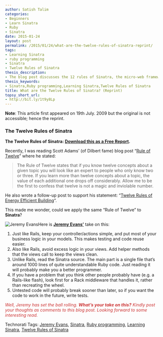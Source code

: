 ```yaml
---
author: Satish Talim
categories:
- Beginners
- Learn Sinatra
- Ruby
- Sinatra
date: 2015-01-24
layout: post
permalink: /2015/01/24/what-are-the-twelve-rules-of-sinatra-reprint/
tags:
- Learning Sinatra
- ruby programming
- Sinatra
- Twelve Rules of Sinatra
thesis_description:
- The blog post discusses the 12 rules of Sinatra, the micro-web framework.
thesis_keywords:
- Sinatra,Ruby programming,Learning Sinatra,Twelve Rules of Sinatra
title: What are the Twelve Rules of Sinatra? (Reprint)
topsy_short_url:
- http://bit.ly/1t9y8Lp
---
```


<div>
  <p>
    <b>Note</b>: This article first appeared on 19th July. 2009 but the original is not accessible; hence the reprint.
  </p>
  
  <h3>
    The Twelve Rules of Sinatra
  </h3>
  
  <p class="update center">
    <strong>The Twelve Rules of Sinatra: <a href="http://rubylearning.com/data/Sinatra12Rules.pdf">Download this as a Free Report</a>.</strong>
  </p>
  
  <p>
    Recently, I was reading Scott Adams&#8217; (of Dilbert fame) blog post &#8220;<a href="http://www.dilbert.com/blog/entry/rule_of_twelve">Rule of Twelve</a>&#8221; where he stated:
  </p>
  
  <blockquote>
    <p>
      The Rule of Twelve states that if you know twelve concepts about a given topic you will look like an expert to people who only know two or three. If you learn more than twelve concepts about a topic, the value of each additional one drops off considerably. Allow me to be the first to confess that twelve is not a magic and inviolable number.
    </p>
  </blockquote>
  
  <p>
    He also wrote a follow-up post to support his statement: &#8220;<a href="http://www.dilbert.com/blog/entry/twelve_rules_of_energy_efficient_building/">Twelve Rules of Energy Efficient Building</a>&#8220;.
  </p>
  
  <p>
    This made me wonder, could we apply the same &#8220;Rule of Twelve&#8221; to <strong>Sinatra</strong>?
  </p>
  
  <p class="block">
    <img class="alignright" title="Jeremy Evans" src="http://rubylearning.com/images/jeremy-125.jpg" alt="Jeremy Evans" />Here is <strong><a href="http://code.jeremyevans.net/">Jeremy Evans&#8217;</a></strong> take on this:
  </p>
  
  <ol>
    <li>
      Just like Rails, keep your controller/actions simple, and put most of your business logic in your models. This makes testing and code reuse easier.
    </li>
    <li>
      Also like Rails, avoid excess logic in your views. Add helper methods that the views call to keep the views clean.
    </li>
    <li>
      Unlike Rails, read the Sinatra source. The main part is a single file that&#8217;s around 1000 lines of quite understandable Ruby code. Just reading it will probably make you a better programmer.
    </li>
    <li>
      If you have a problem that you think other people probably have (e.g. a Rails-like flash), look first for a Rack middleware that handles it, rather than recreating the wheel.
    </li>
    <li>
      Untested code will probably break sooner than later, so if you want the code to work in the future, write tests.
    </li>
  </ol>
  
  <p>
    <span style="color:#CC3333;"><em>Well, Jeremy has set the ball rolling. <b>What&#8217;s your take on this?</b> Kindly post your thoughts as comments to this blog post. Looking forward to some interesting read.</em></span>
  </p>
</div>

Technorati Tags: <a href="http://technorati.com/tag/Jeremy+Evans" rel="tag">Jeremy Evans</a>, <a href="http://technorati.com/tag/Sinatra" rel="tag">Sinatra</a>, <a href="http://technorati.com/tag/Ruby+programming" rel="tag">Ruby programming</a>, <a href="http://technorati.com/tag/Learning+Sinatra" rel="tag">Learning Sinatra</a>, <a href="http://technorati.com/tag/Twelve+Rules+of+Sinatra" rel="tag">Twelve Rules of Sinatra</a>
